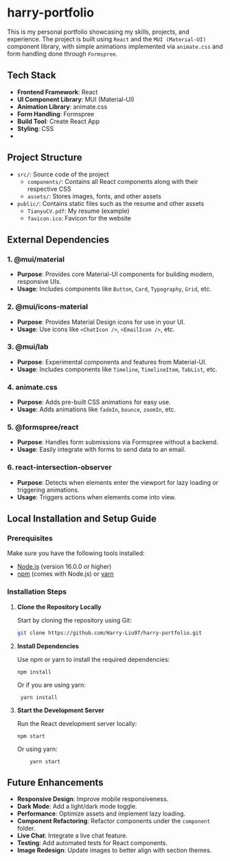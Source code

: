 # harry-portfolio

This is my personal portfolio showcasing my skills, projects, and experience. The project is built using `React` and the `MUI (Material-UI)` component library, with simple animations implemented via `animate.css` and form handling done through `Formspree`.

## Tech Stack

- **Frontend Framework**: React
- **UI Component Library**: MUI (Material-UI)
- **Animation Library**: animate.css
- **Form Handling**: Formspree
- **Build Tool**: Create React App
- **Styling**: CSS
- 
## Project Structure

- `src/`: Source code of the project
  - `components/`: Contains all React components along with their respective CSS
  - `assets/`: Stores images, fonts, and other assets
- `public/`: Contains static files such as the resume and other assets
  - `TianyuCV.pdf`: My resume (example)
  - `favicon.ico`: Favicon for the website

## External Dependencies

### 1. **@mui/material**
- **Purpose**: Provides core Material-UI components for building modern, responsive UIs.
- **Usage**: Includes components like `Button`, `Card`, `Typography`, `Grid`, etc.

### 2. **@mui/icons-material**
- **Purpose**: Provides Material Design icons for use in your UI.
- **Usage**: Use icons like `<ChatIcon />`, `<EmailIcon />`, etc.

### 3. **@mui/lab**
- **Purpose**: Experimental components and features from Material-UI.
- **Usage**: Includes components like `Timeline`, `TimelineItem`, `TabList`, etc.

### 4. **animate.css**
- **Purpose**: Adds pre-built CSS animations for easy use.
- **Usage**: Adds animations like `fadeIn`, `bounce`, `zoomIn`, etc.

### 5. **@formspree/react**
- **Purpose**: Handles form submissions via Formspree without a backend.
- **Usage**: Easily integrate with forms to send data to an email.

### 6. **react-intersection-observer**
- **Purpose**: Detects when elements enter the viewport for lazy loading or triggering animations.
- **Usage**: Triggers actions when elements come into view.

## Local Installation and Setup Guide

### Prerequisites

Make sure you have the following tools installed:

- [Node.js](https://nodejs.org/) (version 16.0.0 or higher)
- [npm](https://www.npmjs.com/) (comes with Node.js) or [yarn](https://yarnpkg.com/)

### Installation Steps

1. **Clone the Repository Locally**

   Start by cloning the repository using Git:

   ```bash
   git clone https://github.com/Harry-Liu97/harry-portfolio.git
   ```

2. **Install Dependencies**

    Use npm or yarn to install the required dependencies:
    
   ```
   npm install
   ```

   Or if you are using yarn:

       
   ```
    yarn install
   ```

3. **Start the Development Server**

    Run the React development server locally:

    ```
    npm start
    ```

    Or using yarn:

    ```
        yarn start
    ```

## Future Enhancements

- **Responsive Design**: Improve mobile responsiveness.
- **Dark Mode**: Add a light/dark mode toggle.
- **Performance**: Optimize assets and implement lazy loading.
- **Component Refactoring**: Refactor components under the `component` folder.
- **Live Chat**: Integrate a live chat feature.
- **Testing**: Add automated tests for React components.
- **Image Redesign**: Update images to better align with section themes.